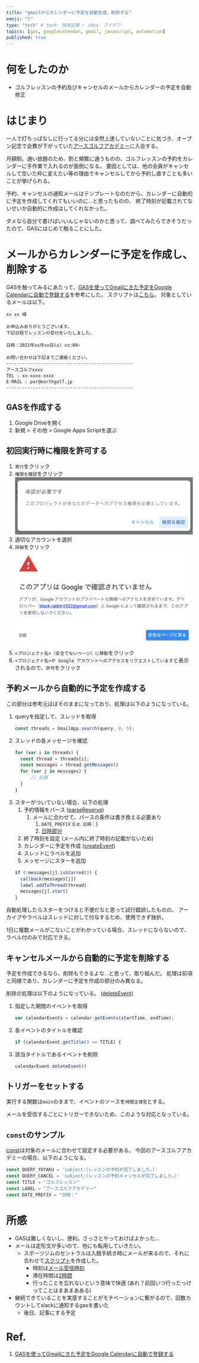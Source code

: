 ```yaml
---
title: "gmailからカレンダーに予定を自動生成、削除する"
emoji: "⏰"
type: "tech" # tech: 技術記事 / idea: アイデア
topics: [gas, googlecalendar, gmail, javascript, automation]
published: true
---
```

# 何をしたのか
- ゴルフレッスンの予約及びキャンセルのメールからカレンダーの予定を自動修正

# はじまり
一人で打ちっぱなしに行ってる分には全然上達していないことに気づき、オープン記念で会費が下がっていた[アースゴルフアカデミー](https://earthgolf.jp/)に入会する。

月額制、通い放題のため、割と頻繁に通うものの、ゴルフレッスンの予約をカレンダーに手作業で入れるのが面倒になる。
要因としては、他の会員がキャンセルして空いた枠に変えたい等の理由でキャンセルしてから予約し直すことも多いことが挙げられる。

予約、キャンセルの通知メールはテンプレートなのだから、カレンダーに自動的に予定を作成してくれてもいいのに…と思ったものの、
終了時刻が記載されてないせいか自動的に作成はしてくれなかった。

ダメなら自分で書けばいいんじゃないのかと思って、調べてみたらできそうだったので、GASにはじめて触ることにした。

# メールからカレンダーに予定を作成し、削除する
GASを触ってみるにあたって、[GASを使ってGmailにきた予定をGoogle Calendarに自動で登録する](https://aakira.app/blog/2021/01/gas-gmail-to-calendar/)を参考にした。
スクリプトは[こちら](https://github.com/yoshi65/gas_utils/blob/main/mail2calendar/mail2calendar_several_mails_per_day.js)。
対象としているメールは以下。

```
xx xx 様

お申込みありがとうございます。
下記日程でレッスンの受付をいたしました。

日時：2021年xx月xx日(x) xx:00~

お問い合わせは下記までご連絡ください。
------------------------------------------------
アースゴルフxxxx
TEL : xx-xxxx-xxxx
E-MAIL : par@earthgolf.jp
------------------------------------------------
```

## GASを作成する
1. Google Driveを開く
1. 新規 > その他 > Google Apps Scriptを選ぶ

## 初回実行時に権限を許可する
1. `実行`をクリック
1. `権限を確認`をクリック
    ![](/images/gas_mail_calendar/gmc_confirmation.png)
1. 適切なアカウントを選択
1. `詳細`をクリック
    ![](/images/gas_mail_calendar/gmc_alert.png)
1. `<プロジェクト名>（安全でないページ）に移動`をクリック
1. `<プロジェクト名>が Google アカウントへのアクセスをリクエストしています`と表示されるので、`許可`をクリック

## 予約メールから自動的に予定を作成する
この部分は参考元ほぼそのままになっており、処理は以下のようになっている。
1. queryを指定して、スレッドを取得
    ```js
    const threads = GmailApp.search(query, 0, 5);
    ```
1. スレッドの各メッセージを確認
    ```js
    for (var i in threads) {
      const thread = threads[i];
      const messages = thread.getMessages()
      for (var j in messages) {
          // 処理
      }
    }
    ```
1. スターがついていない場合、以下の処理
    1. 予約情報をパース ([parseReserve](https://github.com/yoshi65/gas_utils/blob/4f76d1d4a1747a3e7206d7e4ae1f2272f5dd85f1/mail2calendar/mail2calendar_several_mails_per_day.js#L71-L92))
        1. メールに合わせて、パースの条件は書き換える必要あり
            1. `DATE_PREFIX` (i.e. `日時：`)
            1. [日時部分](https://github.com/yoshi65/gas_utils/blob/4f76d1d4a1747a3e7206d7e4ae1f2272f5dd85f1/mail2calendar/mail2calendar_several_mails_per_day.js#L6)
    1. 終了時刻を設定 (メール内に終了時刻の記載がないため)
    1. カレンダーに予定を作成 ([createEvent](https://github.com/yoshi65/gas_utils/blob/4f76d1d4a1747a3e7206d7e4ae1f2272f5dd85f1/mail2calendar/mail2calendar_several_mails_per_day.js#L36-L51))
    1. スレッドにラベルを追加
    1. メッセージにスターを追加
    ```js
    if (!messages[j].isStarred()) {
      callback(messages[j])
      label.addToThread(thread)
      messages[j].star()
    }
    ```

自動処理したらスターをつけると不便だなと思って試行錯誤したものの、
アーカイブやラベルはスレッドに対して付与するため、使用できず挫折。

1日に複数メールがこないことがわかっている場合、スレッドにならないので、ラベル付のみで対応できる。

## キャンセルメールから自動的に予定を削除する
予定を作成できるなら、削除もできるよな…と思って、取り組んだ。
処理は前項と同様であり、カレンダーに予定を作成の部分のみ異なる。

削除の処理は以下のようになっている。 ([deleteEvent](https://github.com/yoshi65/gas_utils/blob/4f76d1d4a1747a3e7206d7e4ae1f2272f5dd85f1/mail2calendar/mail2calendar_several_mails_per_day.js#L53-L69))
1. 指定した期間のイベントを取得
    ```js
    var calendarEvents = calendar.getEvents(startTime, endTime);
    ```
1. 各イベントのタイトルを確認
    ```js
    if (calendarEvent.getTitle() == TITLE) {
    ```
1. 該当タイトルであるイベントを削除
    ```js
    calendarEvent.deleteEvent()
    ```

## トリガーをセットする
実行する関数は`main`のままで、イベントのソースを`時間主導型`とする。

メールを受信するごとにトリガーできないため、このような対応となっている。

## `const`のサンプル
[const](https://github.com/yoshi65/gas_utils/blob/4f76d1d4a1747a3e7206d7e4ae1f2272f5dd85f1/mail2calendar/mail2calendar_several_mails_per_day.js#L1-L6)は対象のメールに合わせて設定する必要がある。
今回のアースゴルフアカデミーの場合、以下のようになる。
```js
const QUERY_YOYAKU = 'subject:(レッスンの予約が完了しました。)'
const QUERY_CANCEL = 'subject:(レッスンの予約キャンセルが完了しました。)'
const TITLE = "ゴルフレッスン"
const LABEL = "アースゴルフアカデミー"
const DATE_PREFIX = "日時："
```

# 所感
- GASは難しくないし、便利。さっさとやっておけばよかった…
- メールは定形文が多いので、他にも転用していきたい。
    - スポーツジムのセントラルは入館手続き時にメールが来るので、それに合わせて[スクリプト](https://github.com/yoshi65/gas_utils/blob/main/mail2calendar/mail2calendar_one_mail_per_day.js)を作成した。
        - 時刻は[メール受信時刻](https://github.com/yoshi65/gas_utils/blob/4f76d1d4a1747a3e7206d7e4ae1f2272f5dd85f1/mail2calendar/mail2calendar_one_mail_per_day.js#L61-L71)
        - 滞在時間は[2時間](https://github.com/yoshi65/gas_utils/blob/4f76d1d4a1747a3e7206d7e4ae1f2272f5dd85f1/mail2calendar/mail2calendar_one_mail_per_day.js#L72)
        - 行ったことを忘れないという意味で快適 (あれ？前回いつ行ったっけってことはまあまあある)
- 継続できていることを実感することがモチベーションに繋がるので、回数カウントしてslackに通知するgasを書いた
    - 後日、記事にする予定

# Ref.
1. [GASを使ってGmailにきた予定をGoogle Calendarに自動で登録する](https://aakira.app/blog/2021/01/gas-gmail-to-calendar/)
